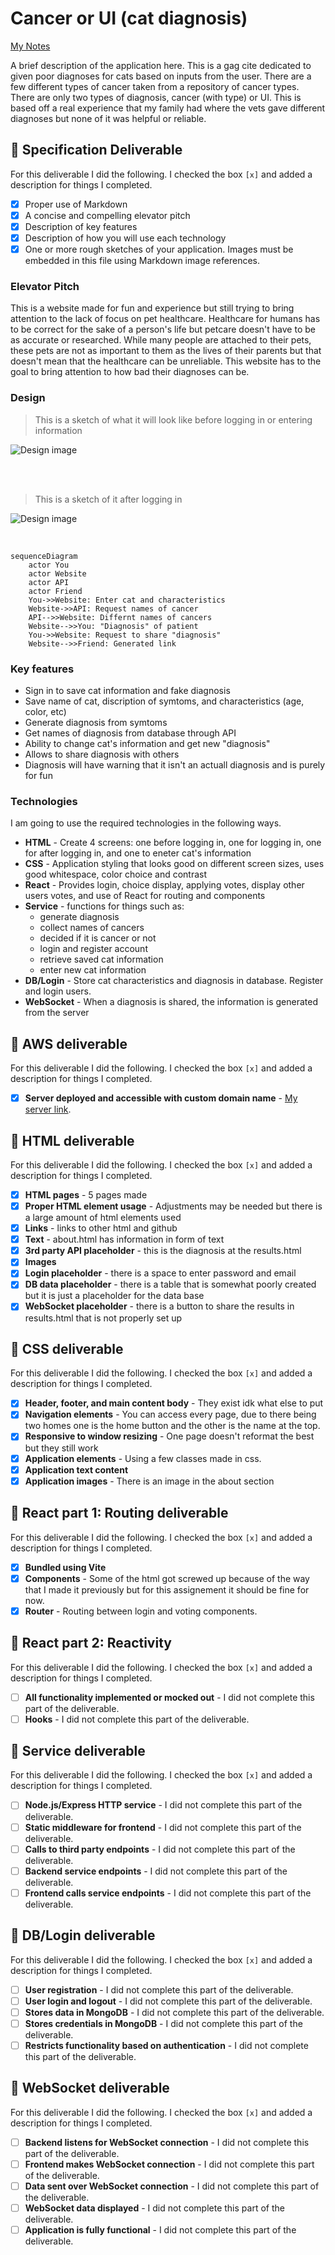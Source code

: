 # Cancer or UI (cat diagnosis)

[My Notes](notes.md)

A brief description of the application here. This is a gag cite dedicated to given poor diagnoses for cats based on inputs from the user. There are a few different types of cancer taken from a repository of cancer types. There are only two types of diagnosis, cancer (with type) or UI. This is based off a real experience that my family had where the vets gave different diagnoses but none of it was helpful or reliable.


## 🚀 Specification Deliverable



For this deliverable I did the following. I checked the box `[x]` and added a description for things I completed.

- [x] Proper use of Markdown
- [x] A concise and compelling elevator pitch
- [x] Description of key features
- [x] Description of how you will use each technology
- [x] One or more rough sketches of your application. Images must be embedded in this file using Markdown image references.

### Elevator Pitch

This is a website made for fun and experience but still trying to bring attention to the lack of focus on pet healthcare. Healthcare for humans has to be correct for the sake of a person's life but petcare doesn't have to be as accurate or researched. While many people are attached to their pets, these pets are not as important to them as the lives of their parents but that doesn't mean that the healthcare can be unreliable. This website has to the goal to bring attention to how bad their diagnoses can be.

### Design

> This is a sketch of what it will look like before logging in or entering information

![Design image](BeforeLogIn.jpg)

<br/><br/>
> This is a sketch of it after logging in
  
![Design image](AfterLogIn.jpg)


<br/>

```mermaid
sequenceDiagram
    actor You
    actor Website
    actor API
    actor Friend
    You->>Website: Enter cat and characteristics
    Website->>API: Request names of cancer
    API-->>Website: Differnt names of cancers
    Website-->>You: "Diagnosis" of patient
    You->>Website: Request to share "diagnosis"
    Website-->>Friend: Generated link
```

### Key features

- Sign in to save cat information and fake diagnosis
- Save name of cat, discription of symtoms, and characteristics (age, color, etc)
- Generate diagnosis from symtoms
- Get names of diagnosis from database through API
- Ability to change cat's information and get new "diagnosis"
- Allows to share diagnosis with others
- Diagnosis will have warning that it isn't an actuall diagnosis and is purely for fun

### Technologies

I am going to use the required technologies in the following ways.

- **HTML** - Create 4 screens: one before logging in, one for logging in, one for after logging in, and one to eneter cat's information
- **CSS** - Application styling that looks good on different screen sizes, uses good whitespace, color choice and contrast
- **React** - Provides login, choice display, applying votes, display other users votes, and use of React for routing and components
- **Service** - functions for things such as:
    - generate diagnosis
    - collect names of cancers
    - decided if it is cancer or not
    - login and register account
    - retrieve saved cat information
    - enter new cat information
- **DB/Login** - Store cat characteristics and diagnosis in database. Register and login users.
- **WebSocket** - When a diagnosis is shared, the information is generated from the server


## 🚀 AWS deliverable

For this deliverable I did the following. I checked the box `[x]` and added a description for things I completed.

- [x] **Server deployed and accessible with custom domain name** - [My server link](https://seanathncs260.click).

## 🚀 HTML deliverable

For this deliverable I did the following. I checked the box `[x]` and added a description for things I completed.

- [x] **HTML pages** - 5 pages made
- [x] **Proper HTML element usage** - Adjustments may be needed but there is a large amount of html elements used
- [x] **Links** - links to other html and github
- [x] **Text** - about.html has information in form of text
- [x] **3rd party API placeholder** - this is the diagnosis at the results.html
- [x] **Images**
- [x] **Login placeholder** - there is a space to enter password and email
- [x] **DB data placeholder** - there is a table that is somewhat poorly created but it is just a placeholder for the data base
- [x] **WebSocket placeholder** - there is a button to share the results in results.html that is not properly set up

## 🚀 CSS deliverable

For this deliverable I did the following. I checked the box `[x]` and added a description for things I completed.

- [x] **Header, footer, and main content body** - They exist idk what else to put
- [x] **Navigation elements** - You can access every page, due to there being two homes one is the home button and the other is the name at the top.
- [x] **Responsive to window resizing** - One page doesn't reformat the best but they still work
- [x] **Application elements** - Using a few classes made in css.
- [x] **Application text content** 
- [x] **Application images** - There is an image in the about section

## 🚀 React part 1: Routing deliverable

For this deliverable I did the following. I checked the box `[x]` and added a description for things I completed.

- [x] **Bundled using Vite**
- [x] **Components** - Some of the html got screwed up because of the way that I made it previously but for this assignement it should be fine for now.
- [x] **Router** - Routing between login and voting components.

## 🚀 React part 2: Reactivity

For this deliverable I did the following. I checked the box `[x]` and added a description for things I completed.

- [ ] **All functionality implemented or mocked out** - I did not complete this part of the deliverable.
- [ ] **Hooks** - I did not complete this part of the deliverable.

## 🚀 Service deliverable

For this deliverable I did the following. I checked the box `[x]` and added a description for things I completed.

- [ ] **Node.js/Express HTTP service** - I did not complete this part of the deliverable.
- [ ] **Static middleware for frontend** - I did not complete this part of the deliverable.
- [ ] **Calls to third party endpoints** - I did not complete this part of the deliverable.
- [ ] **Backend service endpoints** - I did not complete this part of the deliverable.
- [ ] **Frontend calls service endpoints** - I did not complete this part of the deliverable.

## 🚀 DB/Login deliverable

For this deliverable I did the following. I checked the box `[x]` and added a description for things I completed.

- [ ] **User registration** - I did not complete this part of the deliverable.
- [ ] **User login and logout** - I did not complete this part of the deliverable.
- [ ] **Stores data in MongoDB** - I did not complete this part of the deliverable.
- [ ] **Stores credentials in MongoDB** - I did not complete this part of the deliverable.
- [ ] **Restricts functionality based on authentication** - I did not complete this part of the deliverable.

## 🚀 WebSocket deliverable

For this deliverable I did the following. I checked the box `[x]` and added a description for things I completed.

- [ ] **Backend listens for WebSocket connection** - I did not complete this part of the deliverable.
- [ ] **Frontend makes WebSocket connection** - I did not complete this part of the deliverable.
- [ ] **Data sent over WebSocket connection** - I did not complete this part of the deliverable.
- [ ] **WebSocket data displayed** - I did not complete this part of the deliverable.
- [ ] **Application is fully functional** - I did not complete this part of the deliverable.
